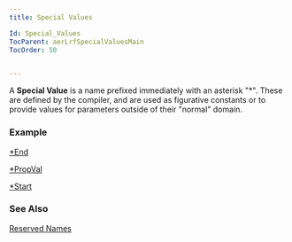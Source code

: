 ```yaml
---
title: Special Values

Id: Special_Values
TocParent: aerLrfSpecialValuesMain
TocOrder: 50


---
```


A **Special Value** is a name prefixed immediately with an asterisk "*". These are defined by the compiler, and are used as figurative constants or to provide values for parameters outside of their "normal" domain. 

### Example

[*End](StarEND.html)

[*PropVal](Star_PROPVAL.html)

[*Start](START.html)

### See Also
[Reserved Names](Reserved_Names.html) 
